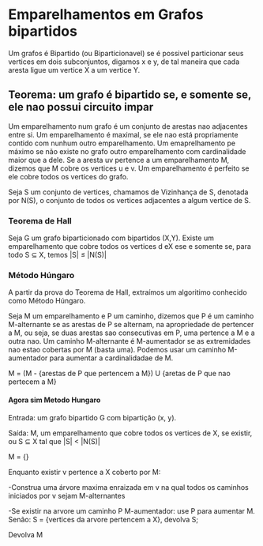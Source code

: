 <h1>Emparelhamentos em Grafos bipartidos</h1>
Um grafos é Bipartido (ou Biparticionavel) se é possivel particionar seus vertices em dois subconjuntos, digamos x e y, de tal maneira que cada aresta ligue um vertice X a um vertice Y.


<h2>Teorema: um grafo é bipartido se, e somente se, ele nao possui circuito impar</h2>
Um emparelhamento num grafo é um conjunto de arestas nao adjacentes entre si.  
Um emparelhamento é maximal, se ele nao está propriamente contido com nunhum outro emparelhamento.  
Um emaprelhamento pe máximo se não existe no grafo outro emparelhamento com cardinalidade maior que a dele.   
Se a aresta uv pertence a um emparelhamento M, dizemos que M cobre os vertices u e v.  
Um emparelhamento é perfeito se ele cobre todos os vertices do grafo.  


Seja S um conjunto de vertices, chamamos de Vizinhança de S, denotada por N(S), o conjunto de todos os vertices adjacentes a algum vertice de S.

<h3>Teorema de Hall</h3>
Seja G um grafo biparticionado com bipartidos (X,Y). Existe um emparelhamento que cobre todos os vertices d eX ese e somente se, para todo S ⊆ X, temos |S| ≤ |N(S)|

<h3>Método Húngaro</h3>

A partir da prova do Teorema de Hall, extraímos um algoritimo conhecido como Método Húngaro.

Seja M um emparelhamento e P um caminho, dizemos que P é um caminho M-alternante se as arestas de P se alternam, na apropriedade de pertencer a M, ou seja, se duas arestas sao consecutivas em P, uma pertence a M e a outra nao. Um caminho M-alternante é M-aumentador se as extremidades nao estao cobertas por M (basta uma).
Podemos usar um caminho M-aumentador para aumentar a cardinalidadae de M.

M = (M - {arestas de P que pertencem a M}) U {aretas de P que nao pertecem a M}

<h4>Agora sim Metodo Hungaro</h4>
Entrada: um grafo bipartido G com bipartição (x, y).

Saída: M, um emparelhamento que cobre todos os vertices de X, se existir, ou S ⊆ X tal que |S| < |N(S)|

M = {}

Enquanto existir v pertence a X coberto por M:

-Construa uma árvore maxima enraizada em v na qual todos os caminhos iniciados por v sejam M-alternantes

-Se existir na arvore um caminho P M-aumentador: use P para aumentar M. Senão: S = {vertices da arvore pertencem a X}, devolva S;

Devolva M
